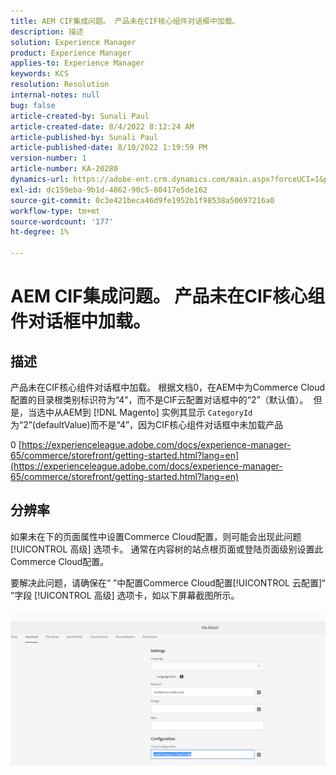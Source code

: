 ```yaml
---
title: AEM CIF集成问题。 产品未在CIF核心组件对话框中加载。
description: 描述
solution: Experience Manager
product: Experience Manager
applies-to: Experience Manager
keywords: KCS
resolution: Resolution
internal-notes: null
bug: false
article-created-by: Sunali Paul
article-created-date: 8/4/2022 8:12:24 AM
article-published-by: Sunali Paul
article-published-date: 8/10/2022 1:19:59 PM
version-number: 1
article-number: KA-20280
dynamics-url: https://adobe-ent.crm.dynamics.com/main.aspx?forceUCI=1&pagetype=entityrecord&etn=knowledgearticle&id=b6bf0d28-cd13-ed11-b83d-002248086a27
exl-id: dc159eba-9b1d-4862-90c5-80417e5de162
source-git-commit: 0c3e421beca46d9fe1952b1f98538a50697216a0
workflow-type: tm+mt
source-wordcount: '177'
ht-degree: 1%

---
```


# AEM CIF集成问题。 产品未在CIF核心组件对话框中加载。

## 描述

产品未在CIF核心组件对话框中加载。 根据文档0，在AEM中为Commerce Cloud配置的目录根类别标识符为“4”，而不是CIF云配置对话框中的“2”（默认值）。  但是，当选中从AEM到 [!DNL Magento] 实例其显示 `CategoryId` 为“2”(defaultValue)而不是“4”，因为CIF核心组件对话框中未加载产品

0 [https://experienceleague.adobe.com/docs/experience-manager-65/commerce/storefront/getting-started.html?lang=en](https://experienceleague.adobe.com/docs/experience-manager-65/commerce/storefront/getting-started.html?lang=en)

## 分辨率


如果未在下的页面属性中设置Commerce Cloud配置，则可能会出现此问题 [!UICONTROL 高级] 选项卡。 通常在内容树的站点根页面或登陆页面级别设置此Commerce Cloud配置。

要解决此问题，请确保在“ ”中配置Commerce Cloud配置[!UICONTROL 云配置]“ ”字段 [!UICONTROL 高级] 选项卡，如以下屏幕截图所示。

![](assets/35698328-9514-ed11-b83d-002248086a9c.png)
